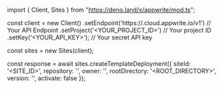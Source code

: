 import { Client, Sites } from "https://deno.land/x/appwrite/mod.ts";

const client = new Client()
    .setEndpoint('https://<REGION>.cloud.appwrite.io/v1') // Your API Endpoint
    .setProject('<YOUR_PROJECT_ID>') // Your project ID
    .setKey('<YOUR_API_KEY>'); // Your secret API key

const sites = new Sites(client);

const response = await sites.createTemplateDeployment({
    siteId: '<SITE_ID>',
    repository: '<REPOSITORY>',
    owner: '<OWNER>',
    rootDirectory: '<ROOT_DIRECTORY>',
    version: '<VERSION>',
    activate: false
});

